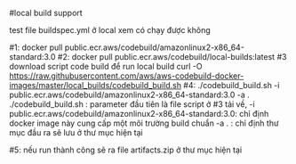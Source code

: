 #local build support

test file buildspec.yml ở local xem có chạy được không

#1: docker pull public.ecr.aws/codebuild/amazonlinux2-x86_64-standard:3.0
#2: docker pull public.ecr.aws/codebuild/local-builds:latest
#3 download script code build để run local build
   curl -O https://raw.githubusercontent.com/aws/aws-codebuild-docker-images/master/local_builds/codebuild_build.sh
#4: ./codebuild_build.sh -i public.ecr.aws/codebuild/amazonlinux2-x86_64-standard:3.0 -a .    <br>
  ./codebuild_build.sh : parameter đầu tiên là file script ở #3 tải về, 
  -i public.ecr.aws/codebuild/amazonlinux2-x86_64-standard:3.0: chỉ định docker image này cung cấp một môi trường build chuẩn
  -a . : chỉ định thư mục đầu ra sẽ lưu ở thư mục hiện tại

#5: nếu run thành công sẽ ra file artifacts.zip ở thư mục hiện tại
    
